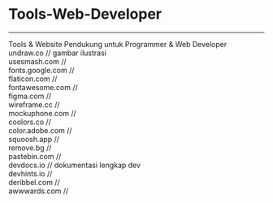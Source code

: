 # Tools-Web-Developer
---------------------
Tools & Website Pendukung untuk Programmer & Web Developer <br>
undraw.co // gambar ilustrasi <br>
usesmash.com // <br>
fonts.google.com // <br>
flaticon.com // <br>
fontawesome.com // <br>
figma.com // <br>
wireframe.cc // <br>
mockuphone.com // <br>
coolors.co // <br>
color.adobe.com // <br>
squoosh.app // <br>
remove.bg // <br>
pastebin.com // <br> 
devdocs.io // dokumentasi lengkap dev <br>
devhints.io // <br>
deribbel.com //  <br>
awwwards.com // <br>
